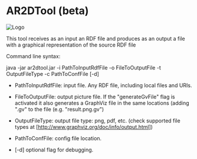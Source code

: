 AR2DTool (beta)
===============

![Logo](https://dl.dropboxusercontent.com/u/4192819/logoard2tool.png)

This tool receives as an input an RDF file and produces as an output a file with a graphical representation of the source RDF file

Command line syntax:

java -jar ar2dtool.jar -i PathToInputRdfFile -o FileToOutputFile -t OutputFileType -c PathToConfFile [-d]

- PathToInputRdfFile: input file. Any RDF file, including local files and URIs.

- FileToOutputFile: output picture file. If the "generateGvFile" flag is activated it also generates a GraphViz file in the same locations (adding ".gv" to the file (e.g. "result.png.gv")

- OutputFileType: output file type: png, pdf, etc. (check supported file types at [http://www.graphviz.org/doc/info/output.html])

- PathToConfFile: config file location. 

- [-d] optional flag for debugging. 